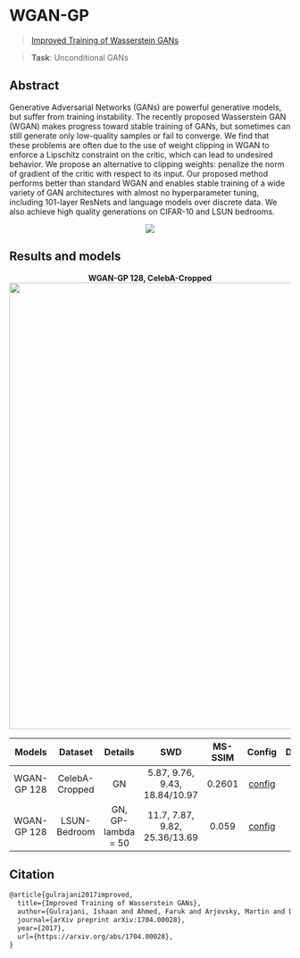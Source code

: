 # WGAN-GP

> [Improved Training of Wasserstein GANs](https://arxiv.org/abs/1704.00028)

> **Task**: Unconditional GANs

<!-- [ALGORITHM] -->

## Abstract

<!-- [ABSTRACT] -->

Generative Adversarial Networks (GANs) are powerful generative models, but suffer from training instability. The recently proposed Wasserstein GAN (WGAN) makes progress toward stable training of GANs, but sometimes can still generate only low-quality samples or fail to converge. We find that these problems are often due to the use of weight clipping in WGAN to enforce a Lipschitz constraint on the critic, which can lead to undesired behavior. We propose an alternative to clipping weights: penalize the norm of gradient of the critic with respect to its input. Our proposed method performs better than standard WGAN and enables stable training of a wide variety of GAN architectures with almost no hyperparameter tuning, including 101-layer ResNets and language models over discrete data. We also achieve high quality generations on CIFAR-10 and LSUN bedrooms.

<!-- [IMAGE] -->

<div align=center>
<img src="https://user-images.githubusercontent.com/28132635/143154792-de359728-101b-4ad1-90c0-ef3c1572d184.png"/>
</div>

## Results and models

<div align="center">
  <b> WGAN-GP 128, CelebA-Cropped</b>
  <br/>
  <img src="https://user-images.githubusercontent.com/12726765/113997469-c00e3f00-988a-11eb-81dc-19b05698b74b.png" width="800"/>
</div>

|   Models    |    Dataset     |      Details       |              SWD              | MS-SSIM |                           Config                            |                            Download                            |
| :---------: | :------------: | :----------------: | :---------------------------: | :-----: | :---------------------------------------------------------: | :------------------------------------------------------------: |
| WGAN-GP 128 | CelebA-Cropped |         GN         | 5.87, 9.76, 9.43, 18.84/10.97 | 0.2601  | [config](https://github.com/open-mmlab/mmediting/tree/master/configs/wgan-gp/wgangp_GN_1xb64-160kiters_celeba-cropped-128x128.py) | [model](https://download.openmmlab.com/mmgen/wgangp/wgangp_GN_celeba-cropped_128_b64x1_160k_20210408_170611-f8a99336.pth) |
| WGAN-GP 128 |  LSUN-Bedroom  | GN, GP-lambda = 50 | 11.7, 7.87, 9.82, 25.36/13.69 |  0.059  | [config](https://github.com/open-mmlab/mmediting/tree/master/configs/wgan-gp/wgangp_GN-GP-50_1xb64-160kiters_lsun-bedroom-128x128.py) | [model](https://download.openmmlab.com/mmgen/wgangp/wgangp_GN_GP-50_lsun-bedroom_128_b64x1_130k_20210408_170509-56f2a37c.pth) |

## Citation

```latex
@article{gulrajani2017improved,
  title={Improved Training of Wasserstein GANs},
  author={Gulrajani, Ishaan and Ahmed, Faruk and Arjovsky, Martin and Dumoulin, Vincent and Courville, Aaron},
  journal={arXiv preprint arXiv:1704.00028},
  year={2017},
  url={https://arxiv.org/abs/1704.00028},
}
```
